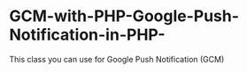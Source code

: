 # GCM-with-PHP-Google-Push-Notification-in-PHP-
This class you can use for Google Push Notification (GCM)
